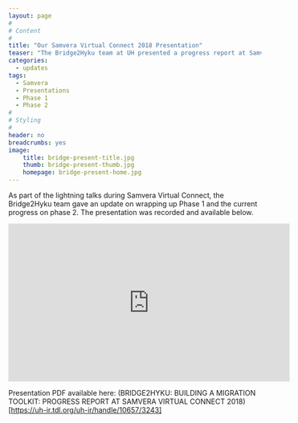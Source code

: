 ```yaml
---
layout: page
#
# Content
#
title: "Our Samvera Virtual Connect 2018 Presentation"
teaser: "The Bridge2Hyku team at UH presented a progress report at Samvera Virtual Connect"
categories:
  - updates
tags:
  - Samvera
  - Presentations
  - Phase 1
  - Phase 2
#
# Styling
#
header: no
breadcrumbs: yes
image:
    title: bridge-present-title.jpg
    thumb: bridge-present-thumb.jpg
    homepage: bridge-present-home.jpg
---
```

As part of the lightning talks during Samvera Virtual Connect, the Bridge2Hyku team gave an update on wrapping up Phase 1 and the current progress on phase 2.  The presentation was recorded and available below. 

<iframe width="560" height="315" src="https://www.youtube.com/embed/Fdr-ROQ7JfU?rel=0&amp;start=7480" frameborder="0" allow="autoplay; encrypted-media" allowfullscreen></iframe>

Presentation PDF available here: (BRIDGE2HYKU: BUILDING A MIGRATION TOOLKIT: PROGRESS REPORT AT SAMVERA VIRTUAL CONNECT 2018)[https://uh-ir.tdl.org/uh-ir/handle/10657/3243]
